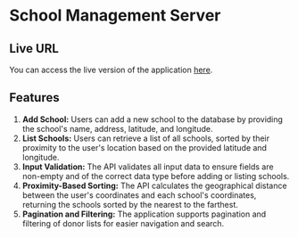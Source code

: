 # School Management Server

## Live URL

You can access the live version of the application [here](https://school-management-node-sql.vercel.app/).

## Features

1. **Add School:** Users can add a new school to the database by providing the school's name, address, latitude, and longitude.
2. **List Schools:** Users can retrieve a list of all schools, sorted by their proximity to the user's location based on the provided latitude and longitude.
3. **Input Validation:** The API validates all input data to ensure fields are non-empty and of the correct data type before adding or listing schools.
4. **Proximity-Based Sorting:** The API calculates the geographical distance between the user's coordinates and each school's coordinates, returning the schools sorted by the nearest to the farthest.
5. **Pagination and Filtering:** The application supports pagination and filtering of donor lists for easier navigation and search.
